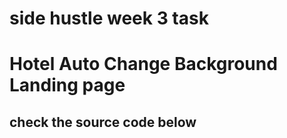 # side hustle week 3 task 
# Hotel Auto Change Background Landing page
## check the source code below 
